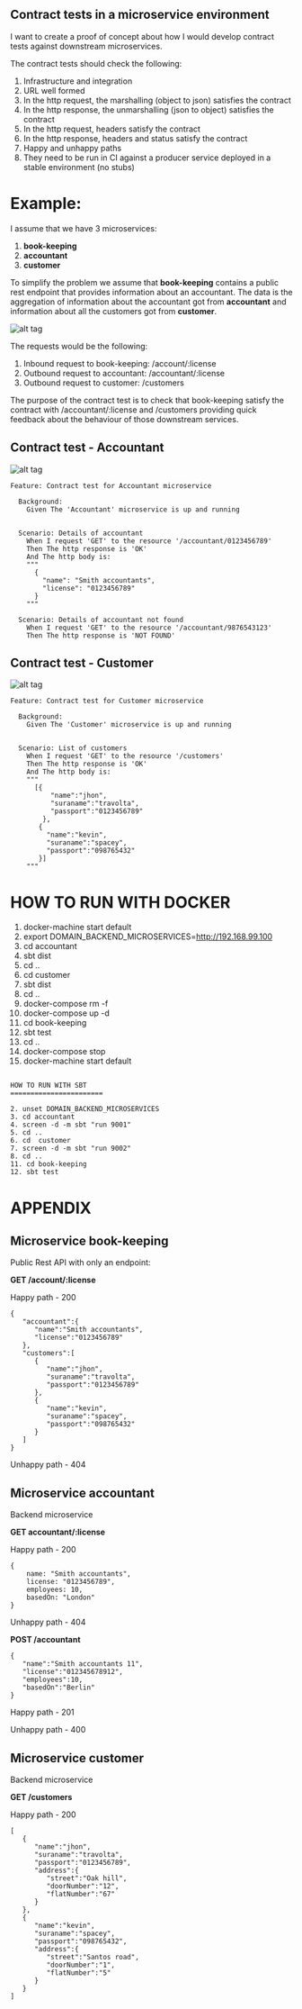 Contract tests in a microservice environment
-------------------------------------------
I want to create a proof of concept about how I would develop contract tests against downstream microservices. 

The contract tests should check the following:

1. Infrastructure and integration
2. URL well formed
3. In the http request, the marshalling (object to json) satisfies the contract
4. In the http response, the unmarshalling (json to object) satisfies the contract
5. In the http request, headers satisfy the contract
6. In the http response, headers and status satisfy the contract
7. Happy and unhappy paths
8. They need to be run in CI against a producer service deployed in a stable environment (no stubs)

Example:
=======
I assume that we have 3 microservices:

1. **book-keeping**
2. **accountant**
3. **customer**

To simplify the problem we assume that **book-keeping** contains a public rest endpoint that provides information about an accountant. The data is the aggregation of information about the accountant got from **accountant** and information about all the customers got from **customer**.

![alt tag](https://github.com/avilaplana/microservice_contract_tests/blob/master/doc/microservice-contract.png)

The requests would be the following:

1. Inbound request to book-keeping: /account/:license
2. Outbound request to accountant: /accountant/:license
3. Outbound request to customer: /customers

The purpose of the contract test is to check that book-keeping  satisfy the contract with /accountant/:license and /customers providing quick feedback about the behaviour of those downstream services.

Contract test - Accountant
--------------------------
![alt tag](https://github.com/avilaplana/microservice_contract_tests/blob/master/doc/accountant_contract_test.png)

```
Feature: Contract test for Accountant microservice

  Background:
    Given The 'Accountant' microservice is up and running


  Scenario: Details of accountant
    When I request 'GET' to the resource '/accountant/0123456789'
    Then The http response is 'OK'
    And The http body is:
    """
      {
        "name": "Smith accountants",
        "license": "0123456789"
      }
    """

  Scenario: Details of accountant not found
    When I request 'GET' to the resource '/accountant/9876543123'
    Then The http response is 'NOT FOUND'

```

Contract test - Customer
--------------------------
![alt tag](https://github.com/avilaplana/microservice_contract_tests/blob/master/doc/customer_contract_test.png)
```
Feature: Contract test for Customer microservice

  Background:
    Given The 'Customer' microservice is up and running


  Scenario: List of customers
    When I request 'GET' to the resource '/customers'
    Then The http response is 'OK'
    And The http body is:
    """
      [{
          "name":"jhon",
          "suraname":"travolta",
          "passport":"0123456789"
        },
       {
         "name":"kevin",
         "suraname":"spacey",
         "passport":"098765432"
       }]
    """

```

HOW TO RUN WITH DOCKER
=======================

1. docker-machine start default
2. export DOMAIN_BACKEND_MICROSERVICES=http://192.168.99.100
3. cd accountant
4. sbt dist
5. cd ..
6. cd  customer
7. sbt dist
8. cd ..
9. docker-compose rm -f
10. docker-compose up -d
11. cd book-keeping
12. sbt test
13. cd ..
14. docker-compose stop
15. docker-machine start default
```

HOW TO RUN WITH SBT
=======================

2. unset DOMAIN_BACKEND_MICROSERVICES
3. cd accountant
4. screen -d -m sbt "run 9001" 
5. cd ..
6. cd  customer
7. screen -d -m sbt "run 9002"
8. cd ..
11. cd book-keeping
12. sbt test
```

APPENDIX
========

Microservice book-keeping
-------------------------

Public Rest API with only an endpoint:

**GET        /account/:license**

Happy path - 200

```
{
   "accountant":{
      "name":"Smith accountants",
      "license":"0123456789"
   },
   "customers":[
      {
         "name":"jhon",
         "suraname":"travolta",
         "passport":"0123456789"
      },
      {
         "name":"kevin",
         "suraname":"spacey",
         "passport":"098765432"
      }
   ]
}
```

Unhappy path - 404

Microservice accountant
-----------------------

Backend microservice

**GET accountant/:license**

Happy path - 200

```
{
    name: "Smith accountants",
    license: "0123456789",
    employees: 10,
    basedOn: "London"
}
```

Unhappy path - 404

**POST        /accountant**

```
{
   "name":"Smith accountants 11",
   "license":"012345678912",
   "employees":10,
   "basedOn":"Berlin"
}
```

Happy path - 201

Unhappy path - 400


Microservice customer
---------------------

Backend microservice

**GET /customers**

Happy path - 200

```
[
   {
      "name":"jhon",
      "suraname":"travolta",
      "passport":"0123456789",
      "address":{
         "street":"Oak hill",
         "doorNumber":"12",
         "flatNumber":"67"
      }
   },
   {
      "name":"kevin",
      "suraname":"spacey",
      "passport":"098765432",
      "address":{
         "street":"Santos road",
         "doorNumber":"1",
         "flatNumber":"5"
      }
   }
]

```
